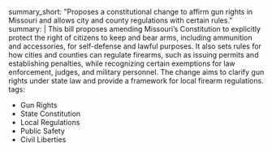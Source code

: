 summary_short: "Proposes a constitutional change to affirm gun rights in Missouri and allows city and county regulations with certain rules."
summary: |
  This bill proposes amending Missouri’s Constitution to explicitly protect the right of citizens to keep and bear arms, including ammunition and accessories, for self-defense and lawful purposes. It also sets rules for how cities and counties can regulate firearms, such as issuing permits and establishing penalties, while recognizing certain exemptions for law enforcement, judges, and military personnel. The change aims to clarify gun rights under state law and provide a framework for local firearm regulations.
tags:
  - Gun Rights
  - State Constitution
  - Local Regulations
  - Public Safety
  - Civil Liberties

